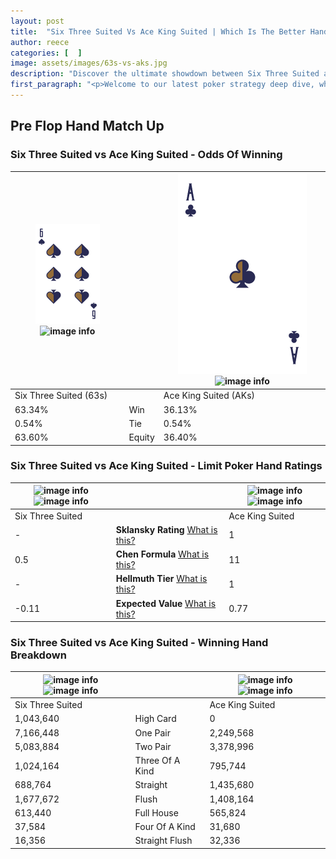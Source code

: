 ```yaml
---
layout: post
title:  "Six Three Suited Vs Ace King Suited | Which Is The Better Hand In Poker? A Complete Guide"
author: reece
categories: [  ]
image: assets/images/63s-vs-aks.jpg
description: "Discover the ultimate showdown between Six Three Suited and Ace King Suited in poker! Uncover the odds, strategies, and scenarios where one hand triumphs over the other. Get ready to up your poker game with this thrilling analysis."
first_paragraph: "<p>Welcome to our latest poker strategy deep dive, where we're pitting two distinct hands against each other in a high-stakes showdown: Six Three Suited vs Ace King Suited.</p><p>In the dynamic world of poker, every decision counts, and knowing which hand holds the upper hand is key to your success at the table.</p><p>In this article, we'll dissect these two hands, explore the scenarios where one dominates the other, and equip you with the knowledge to make strategic choices that can tip the odds in your favor.</p><p>Get ready to unravel the intriguing dynamics of these poker hands and elevate your game to new heights.</p>"
---
```




[comment]: # (sp0)

## Pre Flop Hand Match Up

<div class="table hand-ratings" markdown="1"> 



### Six Three Suited vs Ace King Suited - Odds Of Winning


    
| ![image info](assets/images/hand1/6.png) ![image info](assets/images/hand1/3s.png) |  | ![image info](assets/images/hand2/A.png) ![image info](assets/images/hand2/Ks.png) |
| -------- | -------- | -------- |
| Six Three Suited (63s) |  | Ace King Suited (AKs) |
| 63.34% | Win | 36.13% |
| 0.54% | Tie | 0.54% |
| 63.60% | Equity | 36.40% |




[comment]: # (sp1)



### Six Three Suited vs Ace King Suited - Limit Poker Hand Ratings


    
| ![image info](https://www.riverpairs.com/assets/images/hand1/6.png) ![image info](https://www.riverpairs.com/assets/images/hand1/3s.png) |  | ![image info](https://www.riverpairs.com/assets/images/hand2/A.png) ![image info](https://www.riverpairs.com/assets/images/hand2/Ks.png) |
| -------- | -------- | -------- |
| Six Three Suited |  | Ace King Suited |
| - | **Sklansky Rating** [What is this?](/sklansky-rating-explained) | 1 |
| 0.5 | **Chen Formula** [What is this?](/chen-formula-explained) | 11 |
| - | **Hellmuth Tier** [What is this?](/Hellmuth-tier-explained) | 1 |
| -0.11 | **Expected Value** [What is this?](/expected-value-explained) | 0.77 |




[comment]: # (sp2)



### Six Three Suited vs Ace King Suited - Winning Hand Breakdown


    
| ![image info](https://www.riverpairs.com/assets/images/hand1/6.png) ![image info](https://www.riverpairs.com/assets/images/hand1/3s.png) |  | ![image info](https://www.riverpairs.com/assets/images/hand2/A.png) ![image info](https://www.riverpairs.com/assets/images/hand2/Ks.png) |
| -------- | -------- | -------- |
| Six Three Suited |  | Ace King Suited |
| 1,043,640 | High Card | 0 |
| 7,166,448 | One Pair | 2,249,568 |
| 5,083,884 | Two Pair | 3,378,996 |
| 1,024,164 | Three Of A Kind | 795,744 |
| 688,764 | Straight | 1,435,680 |
| 1,677,672 | Flush | 1,408,164 |
| 613,440 | Full House | 565,824 |
| 37,584 | Four Of A Kind | 31,680 |
| 16,356 | Straight Flush | 32,336 |




[comment]: # (sp3)



</div>

[comment]: # (sp4)



[comment]: # (sp5)

